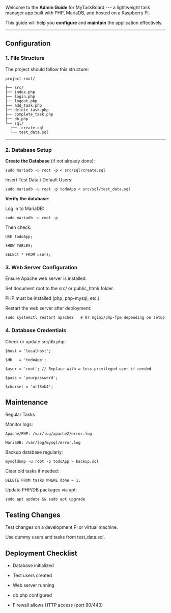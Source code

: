 Welcome to the **Admin Guide** for MyTaskBoard --- a lightweight task manager app built with PHP, MariaDB, and hosted on a Raspberry Pi.

This guide will help you **configure** and **maintain** the application effectively.

---

## Configuration

### 1. File Structure

The project should follow this structure:
```
project-root/

├── src/
├── index.php
├── login.php
├── logout.php
├── add_task.php
├── delete_task.php
├── complete_task.php
├── db.php
└── sql/
  ├──  create.sql
  └── test_data.sql

```

---

### 2. Database Setup

**Create the Database** (if not already done):

```
sudo mariadb -u root -p < src/sql/create.sql

```

Insert Test Data / Default Users:

```
sudo mariadb -u root -p todoApp < src/sql/test_data.sql

```

**Verify the database**:

Log in to MariaDB:

```
sudo mariadb -u root -p

```
Then check:

```
USE todoApp;

SHOW TABLES;

SELECT * FROM users;

```

### 3. Web Server Configuration

Ensure Apache web server is installed.

Set document root to the src/ or public_html/ folder.

PHP must be installed (php, php-mysql, etc.).

Restart the web server after deployment:

```
sudo systemctl restart apache2   # Or nginx/php-fpm depending on setup

```

### 4. Database Credentials

Check or update src/db.php:

```
$host = 'localhost';

$db   = 'todoApp';

$user = 'root'; // Replace with a less privileged user if needed

$pass = 'yourpassword';

$charset = 'utf8mb4';

```

## Maintenance

Regular Tasks

Monitor logs:

    Apache/PHP: /var/log/apache2/error.log

    MariaDB: /var/log/mysql/error.log

Backup database regularly:

```
mysqldump -u root -p todoApp > backup.sql

```

Clear old tasks if needed:

```
DELETE FROM tasks WHERE done = 1;

```

Update PHP/DB packages via apt:

```
sudo apt update && sudo apt upgrade

```

## Testing Changes

Test changes on a development Pi or virtual machine.

Use dummy users and tasks from test_data.sql.




## Deployment Checklist

- Database initialized

- Test users created

- Web server running

- db.php configured

- Firewall allows HTTP access (port 80/443)